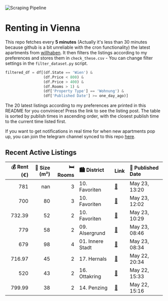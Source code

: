 ![Scraping Pipeline](https://github.com/AthomsG/renting-in-vienna/actions/workflows/run_pipeline.yml/badge.svg)


# Renting in Vienna

This repo fetches every **5 minutes** (Actually it's less than 30 minutes because github is a bit unreliable with the cron functionality) the latest apartments from [willhaben](https://www.willhaben.at/).
It then filters the listings according to my preferences and stores them in `check_these.csv` - You can change filter settings in the `filter_dataset.py` script.

```python
filtered_df = df[(df.State == 'Wien') & 
                 (df.Price < 800) &
                 (df.Price > 400) &
                 (df.Rooms > 1) &
                 (df['Property Type'] == 'Wohnung') &
                 (df['Published Date'] >= one_day_ago)]
```

The 20 latest listings according to my preferences are printed in this README for you conviniece! Press the link to see the listing post.
The table is sorted by publish times in ascending order, with the closest publish time to the current time listed first.

If you want to get notifications in real time for when new apartments pop up, you can join the telegram channel synced to this repo [here](https://t.me/+1HPAYOf5BSsyNTlk).

## Recent Active Listings

|   💰 Rent (€) |   📏 Size (m²) |   🛏️ Rooms | 🏙️ District      | Link                                                                                                                                                                                  | 📅 Published Date   |
|-------------:|--------------:|-----------:|:-----------------|:--------------------------------------------------------------------------------------------------------------------------------------------------------------------------------------|:-------------------|
|       781    |           nan |          3 | 10. Favoriten    | [🔗](https://www.willhaben.at/iad/immobilien/d/mietwohnungen/wien/wien-1100-favoriten/mitten-im-10ten---zentral-und-ruhig-gelegen-1570323177/)                                         | May 23, 13:20      |
|       700    |            80 |          3 | 10. Favoriten    | [🔗](https://www.willhaben.at/iad/immobilien/d/mietwohnungen/wien/wien-1100-favoriten/wiener-wohnen-direktvergabe-%2831.05.2024%29-1581085253/)                                        | May 23, 12:02      |
|       732.39 |            52 |          2 | 10. Favoriten    | [🔗](https://www.willhaben.at/iad/immobilien/d/mietwohnungen/wien/wien-1100-favoriten/charmante-vollsanierte-2-zimmer-wohnung-in-1100-wien---ideal-zum-wohlf%C3%BChlen%21-1607341800/) | May 23, 10:29      |
|       779    |            58 |          2 | 09. Alsergrund   | [🔗](https://www.willhaben.at/iad/immobilien/d/mietwohnungen/wien/wien-1090-alsergrund/provisionsfrei-&-unbefristet%21-ruhige-wohnung-in-zentraler-lage-1470556842/)                   | May 23, 08:46      |
|       679    |            98 |          4 | 01. Innere Stadt | [🔗](https://www.willhaben.at/iad/immobilien/d/mietwohnungen/wien/wien-1010-innere-stadt/zentraler-geht%27s-nicht:-wg-zimmer-im-1.-bezirk---stephansplatz-ums-eck-1484366376/)         | May 23, 08:34      |
|       716.97 |            45 |          2 | 17. Hernals      | [🔗](https://www.willhaben.at/iad/immobilien/d/mietwohnungen/wien/wien-1170-hernals/moderne-2-zimmer-wohnung-im-17.%21-1315839104/)                                                    | May 22, 20:34      |
|       520    |            43 |          2 | 16. Ottakring    | [🔗](https://www.willhaben.at/iad/immobilien/d/mietwohnungen/wien/wien-1160-ottakring/2-zimmer-wohnung-auf-der-thaliastra%C3%9Fe-1831206262/)                                          | May 22, 15:33      |
|       799.99 |            38 |          2 | 14. Penzing      | [🔗](https://www.willhaben.at/iad/immobilien/d/mietwohnungen/wien/wien-1140-penzing/%2Atop-modern%2A---lichtdurchflutete-neubau-wohnung-mit-balkon-in-bester-lage-1019717868/)         | May 22, 15:16      |
